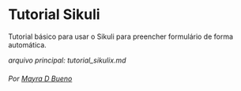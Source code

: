 # Tutorial Sikuli
Tutorial básico para usar o Sikuli para preencher formulário de forma automática.

_arquivo principal: tutorial_sikulix.md_

###### Por [Mayra D Bueno](mayradbueno@gmail.com)

